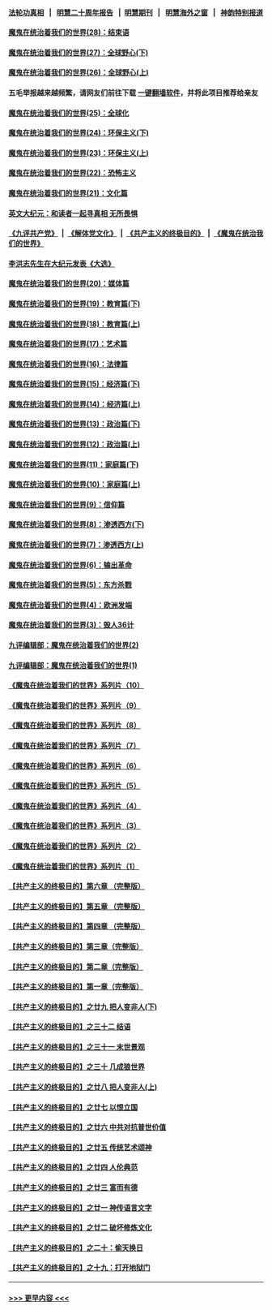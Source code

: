 #### [法轮功真相](https://github.com/gfw-breaker/truth/blob/master/README.md?t=0) &nbsp;&nbsp;|&nbsp;&nbsp; [明慧二十周年报告](https://github.com/gfw-breaker/mh-reports/blob/master/README.md?t=0) &nbsp;&nbsp;|&nbsp;&nbsp;[明慧期刊](https://github.com/gfw-breaker/mh-qikan) &nbsp;&nbsp;|&nbsp;&nbsp; [明慧海外之窗](https://github.com/gfw-breaker/mh-news/blob/master/README.md?t=0) &nbsp;&nbsp;|&nbsp;&nbsp; [神韵特别报道](https://github.com/gfw-breaker/mh-news/blob/master/shenyun.md?t=0)
#### [魔鬼在统治着我们的世界(28)：结束语](../pages/nsc422/n10936246.md?t=07230901) 
#### [魔鬼在统治着我们的世界(27)：全球野心(下)](../pages/nsc422/n10928319.md?t=07230901) 
#### [魔鬼在统治着我们的世界(26)：全球野心(上)](../pages/nsc422/n10900318.md?t=07230901) 
#### 五毛举报越来越频繁，请网友们前往下载 [一键翻墙软件](https://github.com/gfw-breaker/ssr-accounts)，并将此项目推荐给亲友
#### [魔鬼在统治着我们的世界(25)：全球化](../pages/nsc422/n10788205.md?t=07230901) 
#### [魔鬼在统治着我们的世界(24)：环保主义(下)](../pages/nsc422/n10695307.md?t=07230901) 
#### [魔鬼在统治着我们的世界(23)：环保主义(上)](../pages/nsc422/n10688613.md?t=07230901) 
#### [魔鬼在统治着我们的世界(22)：恐怖主义](../pages/nsc422/n10614727.md?t=07230901) 
#### [魔鬼在统治着我们的世界(21)：文化篇](../pages/nsc422/n10597706.md?t=07230901) 
#### [英文大纪元：和读者一起寻真相 无所畏惧](../pages/nsc422/n12542027.md?t=07230901) 
#### [《九评共产党》](https://github.com/begood0513/9ping.md/blob/master/README.md) &nbsp;|&nbsp; [《解体党文化》](../../../../jtdwh.md/blob/master/README.md)  &nbsp;|&nbsp; [《共产主义的终极目的》](../../../../gczydzjmd.md/blob/master/README.md) &nbsp;|&nbsp; [《魔鬼在统治我们的世界》](../../../../mgztzwmdsj.md/blob/master/README.md) 
#### [李洪志先生在大纪元发表《大选》](../pages/nsc422/n12534746.md?t=07230901) 
#### [魔鬼在统治着我们的世界(20)：媒体篇](../pages/nsc422/n10586579.md?t=07230901) 
#### [魔鬼在统治着我们的世界(19)：教育篇(下)](../pages/nsc422/n10564808.md?t=07230901) 
#### [魔鬼在统治着我们的世界(18)：教育篇(上)](../pages/nsc422/n10526970.md?t=07230901) 
#### [魔鬼在统治着我们的世界(17)：艺术篇](../pages/nsc422/n10499093.md?t=07230901) 
#### [魔鬼在统治着我们的世界(16)：法律篇](../pages/nsc422/n10485969.md?t=07230901) 
#### [魔鬼在统治着我们的世界(15)：经济篇(下)](../pages/nsc422/n10469975.md?t=07230901) 
#### [魔鬼在统治着我们的世界(14)：经济篇(上)](../pages/nsc422/n10457370.md?t=07230901) 
#### [魔鬼在统治着我们的世界(13)：政治篇(下)](../pages/nsc422/n10448270.md?t=07230901) 
#### [魔鬼在统治着我们的世界(12)：政治篇(上)](../pages/nsc422/n10444576.md?t=07230901) 
#### [魔鬼在统治着我们的世界(11)：家庭篇(下)](../pages/nsc422/n10440961.md?t=07230901) 
#### [魔鬼在统治着我们的世界(10)：家庭篇(上)](../pages/nsc422/n10435448.md?t=07230901) 
#### [魔鬼在统治着我们的世界(9)：信仰篇](../pages/nsc422/n10432159.md?t=07230901) 
#### [魔鬼在统治着我们的世界(8)：渗透西方(下)](../pages/nsc422/n10429603.md?t=07230901) 
#### [魔鬼在统治着我们的世界(7)：渗透西方(上)](../pages/nsc422/n10426013.md?t=07230901) 
#### [魔鬼在统治着我们的世界(6)：输出革命](../pages/nsc422/n10421536.md?t=07230901) 
#### [魔鬼在统治着我们的世界(5)：东方杀戮](../pages/nsc422/n10417707.md?t=07230901) 
#### [魔鬼在统治着我们的世界(4)：欧洲发端](../pages/nsc422/n10414890.md?t=07230901) 
#### [魔鬼在统治着我们的世界(3)：毁人36计](../pages/nsc422/n10411583.md?t=07230901) 
#### [九评编辑部：魔鬼在统治着我们的世界(2)](../pages/nsc422/n10410036.md?t=07230901) 
#### [九评编辑部：魔鬼在统治着我们的世界(1)](../pages/nsc422/n10406825.md?t=07230901) 
#### [《魔鬼在统治着我们的世界》系列片（10）](../pages/nsc422/n12292670.md?t=07230901) 
#### [《魔鬼在统治着我们的世界》系列片（9）](../pages/nsc422/n12290859.md?t=07230901) 
#### [《魔鬼在统治着我们的世界》系列片（8）](../pages/nsc422/n12287445.md?t=07230901) 
#### [《魔鬼在统治着我们的世界》系列片（7）](../pages/nsc422/n12283425.md?t=07230901) 
#### [《魔鬼在统治着我们的世界》系列片（6）](../pages/nsc422/n12282314.md?t=07230901) 
#### [《魔鬼在统治着我们的世界》系列片（5）](../pages/nsc422/n12281419.md?t=07230901) 
#### [《魔鬼在统治着我们的世界》系列片（4）](../pages/nsc422/n12274024.md?t=07230901) 
#### [《魔鬼在统治着我们的世界》系列片（3）](../pages/nsc422/n12271322.md?t=07230901) 
#### [《魔鬼在统治着我们的世界》系列片（2）](../pages/nsc422/n12269049.md?t=07230901) 
#### [《魔鬼在统治着我们的世界》系列片（1）](../pages/nsc422/n12267575.md?t=07230901) 
#### [【共产主义的终极目的】第六章 （完整版）](../pages/nsc422/n11428913.md?t=07230901) 
#### [【共产主义的终极目的】第五章 （完整版）](../pages/nsc422/n11428912.md?t=07230901) 
#### [【共产主义的终极目的】第四章 （完整版）](../pages/nsc422/n11428907.md?t=07230901) 
#### [【共产主义的终极目的】第三章（完整版）](../pages/nsc422/n11428848.md?t=07230901) 
#### [【共产主义的终极目的】第二章（完整版）](../pages/nsc422/n11428831.md?t=07230901) 
#### [【共产主义的终极目的】第一章（完整版）](../pages/nsc422/n11417651.md?t=07230901) 
#### [【共产主义的终极目的】之廿九 把人变非人(下)](../pages/nsc422/n11344140.md?t=07230901) 
#### [【共产主义的终极目的】之三十二 结语](../pages/nsc422/n11360535.md?t=07230901) 
#### [【共产主义的终极目的】之三十一 末世景观](../pages/nsc422/n11351129.md?t=07230901) 
#### [【共产主义的终极目的】之三十 几成狼世界](../pages/nsc422/n11348280.md?t=07230901) 
#### [【共产主义的终极目的】之廿八 把人变非人(上)](../pages/nsc422/n11340492.md?t=07230901) 
#### [【共产主义的终极目的】之廿七 以恨立国](../pages/nsc422/n11336944.md?t=07230901) 
#### [【共产主义的终极目的】之廿六 中共对抗普世价值](../pages/nsc422/n11324785.md?t=07230901) 
#### [【共产主义的终极目的】之廿五 传统艺术颂神](../pages/nsc422/n11296396.md?t=07230901) 
#### [【共产主义的终极目的】之廿四 人伦典范](../pages/nsc422/n11296397.md?t=07230901) 
#### [【共产主义的终极目的】之廿三 富而有德](../pages/nsc422/n11283598.md?t=07230901) 
#### [【共产主义的终极目的】之廿一 神传语言文字](../pages/nsc422/n11263265.md?t=07230901) 
#### [【共产主义的终极目的】之廿二 破坏修炼文化](../pages/nsc422/n11245728.md?t=07230901) 
#### [【共产主义的终极目的】之二十：偷天换日](../pages/nsc422/n11238846.md?t=07230901) 
#### [【共产主义的终极目的】之十九：打开地狱门](../pages/nsc422/n11206376.md?t=07230901) 

----
#### [ >>> 更早内容 <<< ](../indexes/nsc422-earlier.md)
